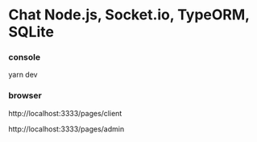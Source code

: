 # Chat Node.js, Socket.io, TypeORM, SQLite
### console
<p>yarn dev</p>

### browser
<p>http://localhost:3333/pages/client</p>
<p>http://localhost:3333/pages/admin</p>

